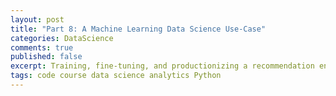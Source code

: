 ```yaml
---
layout: post
title: "Part 8: A Machine Learning Data Science Use-Case"
categories: DataScience
comments: true
published: false
excerpt: Training, fine-tuning, and productionizing a recommendation engine
tags: code course data science analytics Python
---
```

